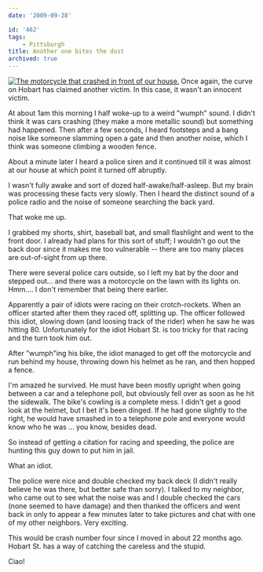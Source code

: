 ```yaml
---
date: '2009-09-28'

id: '462'
tags:
    - Pittsburgh
title: Another one bites the dust
archived: true
---
```


[![The motorcycle that crashed in front of our
house.](https://farm3.static.flickr.com/2448/3961062359_1a8574d21e.jpg)](https://www.flickr.com/photos/docwhat/3961062359/)
Once again, the curve on Hobart has claimed another victim. In this case, it
wasn't an innocent victim.

At about 1am this morning I half woke-up to a weird "wumph" sound. I didn't
think it was cars crashing (they make a more metallic sound) but something had
happened. Then after a few seconds, I heard footsteps and a bang noise like
someone slamming open a gate and then another noise, which I think was someone
climbing a wooden fence.

About a minute later I heard a police siren and it continued till it was
almost at our house at which point it turned off abruptly.

I wasn't fully awake and sort of dozed half-awake/half-asleep. But my brain
was processing these facts very slowly. Then I heard the distinct sound of a
police radio and the noise of someone searching the back yard.

That woke me up.

I grabbed my shorts, shirt, baseball bat, and small flashlight and went to the
front door. I already had plans for this sort of stuff; I wouldn't go out the
back door since it makes me too vulnerable -- there are too many places are
out-of-sight from up there.

There were several police cars outside, so I left my bat by the door and
stepped out... and there was a motorcycle on the lawn with its lights on.
Hmm.... I don't remember that being there earlier.

Apparently a pair of idiots were racing on their crotch-rockets. When an
officer started after them they raced off, splitting up. The officer followed
this idiot, slowing down (and loosing track of the rider) when he saw he was
hitting 80. Unfortunately for the idiot Hobart St. is too tricky for that
racing and the turn took him out.

After "wumph"ing his bike, the idiot managed to get off the motorcycle and run
behind my house, throwing down his helmet as he ran, and then hopped a fence.

I'm amazed he survived. He must have been mostly upright when going between a
car and a telephone poll, but obviously fell over as soon as he hit the
sidewalk. The bike's cowling is a complete mess. I didn't get a good look at
the helmet, but I bet it's been dinged. If he had gone slightly to the right,
he would have smashed in to a telephone pole and everyone would know who he
was ... you know, besides dead.

So instead of getting a citation for racing and speeding, the police are
hunting this guy down to put him in jail.

What an idiot.

The police were nice and double checked my back deck (I didn't really believe
he was there, but better safe than sorry). I talked to my neighbor, who came
out to see what the noise was and I double checked the cars (none seemed to
have damage) and then thanked the officers and went back in only to appear a
few minutes later to take pictures and chat with one of my other neighbors.
Very exciting.

This would be crash number four since I moved in about 22 months ago. Hobart
St. has a way of catching the careless and the stupid.

Ciao!
